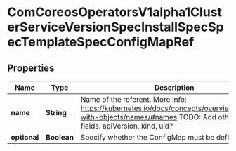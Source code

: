 
# ComCoreosOperatorsV1alpha1ClusterServiceVersionSpecInstallSpecSpecTemplateSpecConfigMapRef

## Properties
Name | Type | Description | Notes
------------ | ------------- | ------------- | -------------
**name** | **String** | Name of the referent. More info: https://kubernetes.io/docs/concepts/overview/working-with-objects/names/#names TODO: Add other useful fields. apiVersion, kind, uid? |  [optional]
**optional** | **Boolean** | Specify whether the ConfigMap must be defined |  [optional]



